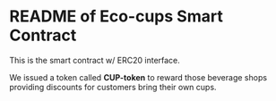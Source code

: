 # README of Eco-cups Smart Contract

This is the smart contract w/ ERC20 interface.

We issued a token called **CUP-token** to reward those beverage shops providing discounts for customers bring their own cups.

